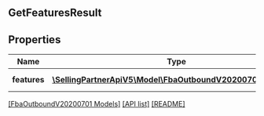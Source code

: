 ## GetFeaturesResult

## Properties

Name | Type | Description | Notes
------------ | ------------- | ------------- | -------------
**features** | [**\SellingPartnerApiV5\Model\FbaOutboundV20200701\Feature[]**](Feature.md) | An array of features. |

[[FbaOutboundV20200701 Models]](../) [[API list]](../../Api) [[README]](../../../README.md)
